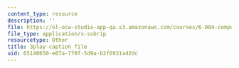 ```yaml
---
content_type: resource
description: ''
file: https://ol-ocw-studio-app-qa.s3.amazonaws.com/courses/6-004-computation-structures-spring-2017/65140030e07a7f0f5d9ab2f6931ad2dc_9M0dd86FUoA.srt
file_type: application/x-subrip
resourcetype: Other
title: 3play caption file
uid: 65140030-e07a-7f0f-5d9a-b2f6931ad2dc
---
```

